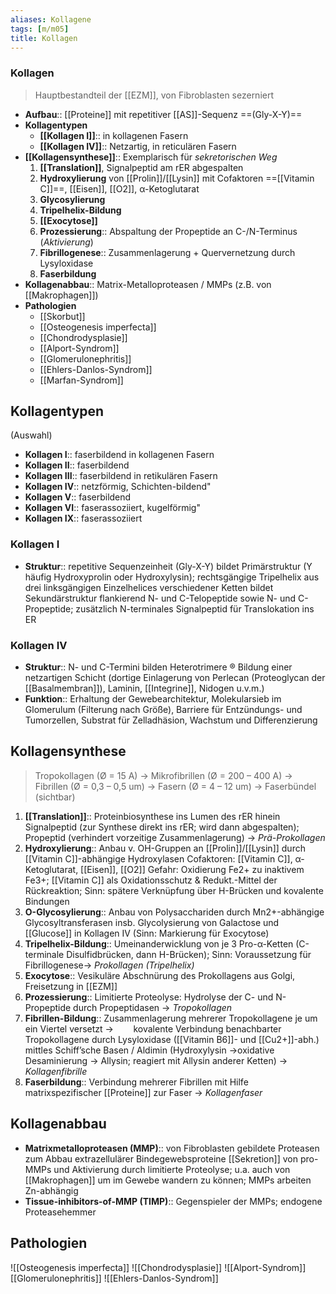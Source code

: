 ```yaml
---
aliases: Kollagene
tags: [m/m05]
title: Kollagen
---
```

### Kollagen
> Hauptbestandteil der [[EZM]], von Fibroblasten sezerniert
- **Aufbau**:: [[Proteine]] mit repetitiver [[AS]]-Sequenz ==(Gly-X-Y)==
- **Kollagentypen**
	- **[[Kollagen I]]**:: in kollagenen Fasern
	- **[[Kollagen IV]]**:: Netzartig, in reticulären Fasern
- **[[Kollagensynthese]]**:: Exemplarisch für *sekretorischen Weg*
	1. **[[Translation]]**, Signalpeptid am rER abgespalten
	2. **Hydroxylierung** von [[Prolin]]/[[Lysin]] mit Cofaktoren ==[[Vitamin C]]==, [[Eisen]], [[O2]], α-Ketoglutarat
	3. **Glycosylierung**
	4. **Tripelhelix-Bildung**
	5. **[[Exocytose]]**
	6. **Prozessierung**:: Abspaltung der Propeptide an C-/N-Terminus (*Aktivierung*)
	7. **Fibrillogenese**:: Zusammenlagerung + Quervernetzung durch Lysyloxidase
	8. **Faserbildung**
- **Kollagenabbau**:: Matrix-Metalloproteasen / MMPs (z.B. von [[Makrophagen]])
- **Pathologien**
	- [[Skorbut]]
	- [[Osteogenesis imperfecta]]
	- [[Chondrodysplasie]]
	- [[Alport-Syndrom]]
	- [[Glomerulonephritis]]
	- [[Ehlers-Danlos-Syndrom]]
	- [[Marfan-Syndrom]]

## Kollagentypen
(Auswahl)
- **Kollagen I**:: faserbildend in kollagenen Fasern
- **Kollagen II**:: faserbildend
- **Kollagen III**:: faserbildend in retikulären Fasern
- **Kollagen IV**:: netzförmig, Schichten-bildend"
- **Kollagen V**:: faserbildend
- **Kollagen VI**:: faserassoziiert, kugelförmig"
- **Kollagen IX**:: faserassoziiert

### Kollagen I
- **Struktur**:: repetitive Sequenzeinheit (Gly-X-Y) bildet Primärstruktur (Y häufig Hydroxyprolin oder Hydroxylysin); rechtsgängige Tripelhelix aus drei linksgängigen Einzelhelices verschiedener Ketten bildet Sekundärstruktur flankierend N- und C-Telopeptide sowie N- und C-Propeptide; zusätzlich N-terminales Signalpeptid für Translokation ins ER

### Kollagen IV

- **Struktur**:: N- und C-Termini bilden Heterotrimere ® Bildung einer netzartigen Schicht (dortige Einlagerung von Perlecan (Proteoglycan der [[Basalmembran]]), Laminin, [[Integrine]], Nidogen u.v.m.)
- **Funktion**:: Erhaltung der Gewebearchitektur, Molekularsieb im Glomerulum (Filterung nach Größe), Barriere für Entzündungs- und Tumorzellen, Substrat für Zelladhäsion, Wachstum und Differenzierung



## Kollagensynthese
> Tropokollagen (Ø = 15 A) → Mikrofibrillen (Ø = 200 – 400 A) → Fibrillen (Ø = 0,3 – 0,5 um) → Fasern (Ø = 4 – 12 um) → Faserbündel (sichtbar)

1. **[[Translation]]**:: Proteinbiosynthese ins Lumen des rER hinein Signalpeptid (zur Synthese direkt ins rER; wird dann abgespalten); Propeptid (verhindert vorzeitige Zusammenlagerung) → *Prä-Prokollagen*
2. **Hydroxylierung**:: Anbau v. OH-Gruppen an [[Prolin]]/[[Lysin]] durch [[Vitamin C]]-abhängige Hydroxylasen Cofaktoren: [[Vitamin C]], α-Ketoglutarat, [[Eisen]], [[O2]] Gefahr: Oxidierung Fe2+ zu inaktivem Fe3+; [[Vitamin C]] als Oxidationsschutz & Redukt.-Mittel der Rückreaktion; Sinn: spätere Verknüpfung über H-Brücken und kovalente Bindungen
3. **O-Glycosylierung**:: Anbau von Polysacchariden durch Mn2+-abhängige Glycosyltransferasen insb. Glycolysierung von Galactose und [[Glucose]] in Kollagen IV (Sinn: Markierung für Exocytose)
4. **Tripelhelix-Bildung**:: Umeinanderwicklung von je 3 Pro-α-Ketten (C-terminale Disulfidbrücken, dann H-Brücken); Sinn: Voraussetzung für Fibrillogenese→ *Prokollagen (Tripelhelix)*
5. **Exocytose**:: Vesikuläre Abschnürung des Prokollagens aus Golgi, Freisetzung in [[EZM]]
6. **Prozessierung**:: Limitierte Proteolyse: Hydrolyse der C- und N-Propeptide durch Propeptidasen → *Tropokollagen*
7. **Fibrillen-Bildung**:: Zusammenlagerung mehrerer Tropokollagene je um ein Viertel versetzt →        kovalente Verbindung benachbarter Tropokollagene durch Lysyloxidase ([[Vitamin B6]]- und [[Cu2+]]-abh.) mittles Schiff’sche Basen / Aldimin (Hydroxylysin →oxidative Desaminierung → Allysin; reagiert mit Allysin anderer Ketten) → *Kollagenfibrille*
8. **Faserbildung**:: Verbindung mehrerer Fibrillen mit Hilfe matrixspezifischer [[Proteine]] zur Faser → *Kollagenfaser*


## Kollagenabbau

- **Matrixmetalloproteasen (MMP)**:: von Fibroblasten gebildete Proteasen zum Abbau extrazellulärer Bindegewebsproteine [[Sekretion]] von pro-MMPs und Aktivierung durch limitierte Proteolyse; u.a. auch von [[Makrophagen]] um im Gewebe wandern zu können; MMPs arbeiten Zn-abhängig
- **Tissue-inhibitors-of-MMP (TIMP)**:: Gegenspieler der MMPs; endogene Proteasehemmer



## Pathologien

![[Osteogenesis imperfecta]]
![[Chondrodysplasie]]
![[Alport-Syndrom]]
[[Glomerulonephritis]]
![[Ehlers-Danlos-Syndrom]]